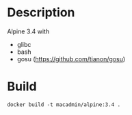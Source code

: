 # Description

Alpine 3.4 with
- glibc
- bash
- gosu (https://github.com/tianon/gosu)

# Build

```
docker build -t macadmin/alpine:3.4 .
```
